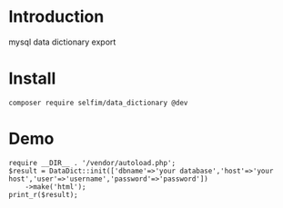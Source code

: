 # Introduction
mysql data dictionary export

# Install
```
composer require selfim/data_dictionary @dev
```
# Demo
```
require __DIR__ . '/vendor/autoload.php';
$result = DataDict::init(['dbname'=>'your database','host'=>'your host','user'=>'username','password'=>'password'])
    ->make('html');
print_r($result);
```